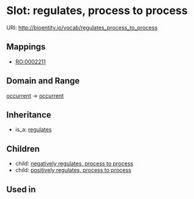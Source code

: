 # Slot: regulates, process to process




URI: http://bioentity.io/vocab/regulates_process_to_process
## Mappings

 * [RO:0002211](http://purl.obolibrary.org/obo/RO_0002211)
## Domain and Range

[occurrent](Occurrent.md) -> [occurrent](Occurrent.md)
## Inheritance

 *  is_a: [regulates](regulates.md)
## Children

 *  child: [negatively regulates, process to process](negatively_regulates_process_to_process.md)
 *  child: [positively regulates, process to process](positively_regulates_process_to_process.md)
## Used in

